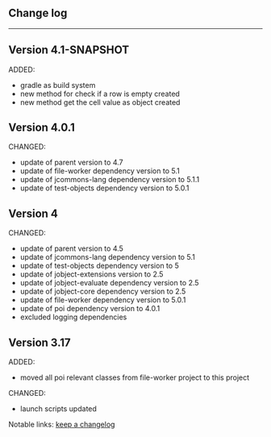 ## Change log
----------------------

Version 4.1-SNAPSHOT
-------------

ADDED:

- gradle as build system
- new method for check if a row is empty created
- new method get the cell value as object created

Version 4.0.1
-------------

CHANGED:

- update of parent version to 4.7
- update of file-worker dependency version to 5.1
- update of jcommons-lang dependency version to 5.1.1
- update of test-objects dependency version to 5.0.1

Version 4
-------------

CHANGED:

- update of parent version to 4.5
- update of jcommons-lang dependency version to 5.1
- update of test-objects dependency version to 5
- update of jobject-extensions version to 2.5
- update of jobject-evaluate dependency version to 2.5
- update of jobject-core dependency version to 2.5
- update of file-worker dependency version to 5.0.1
- update of poi dependency version to 4.0.1
- excluded logging dependencies

Version 3.17
-------------

ADDED:
 
- moved all poi relevant classes from file-worker project to this project

CHANGED:

- launch scripts updated

Notable links:
[keep a changelog](http://keepachangelog.com/en/1.0.0/)
